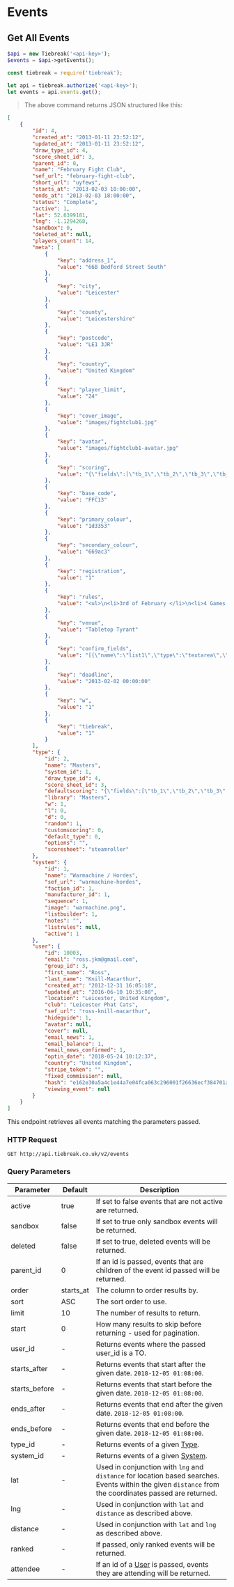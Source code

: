 # Events

## Get All Events

```php
$api = new Tiebreak('<api-key>');
$events = $api->getEvents();
```

```javascript
const tiebreak = require('tiebreak');

let api = tiebreak.authorize('<api-key>');
let events = api.events.get();
```

> The above command returns JSON structured like this:

```json
[
    {
        "id": 4,
        "created_at": "2013-01-11 23:52:12",
        "updated_at": "2013-01-11 23:52:12",
        "draw_type_id": 4,
        "score_sheet_id": 3,
        "parent_id": 0,
        "name": "February Fight Club",
        "sef_url": "february-fight-club",
        "short_url": "uyfews",
        "starts_at": "2013-02-03 10:00:00",
        "ends_at": "2013-02-03 18:00:00",
        "status": "Complete",
        "active": 1,
        "lat": 52.6399181,
        "lng": -1.1294268,
        "sandbox": 0,
        "deleted_at": null,
        "players_count": 14,
        "meta": [
            {
                "key": "address_1",
                "value": "66B Bedford Street South"
            },
            {
                "key": "city",
                "value": "Leicester"
            },
            {
                "key": "county",
                "value": "Leicestershire"
            },
            {
                "key": "postcode",
                "value": "LE1 3JR"
            },
            {
                "key": "country",
                "value": "United Kingdom"
            },
            {
                "key": "player_limit",
                "value": "24"
            },
            {
                "key": "cover_image",
                "value": "images/fightclub1.jpg"
            },
            {
                "key": "avatar",
                "value": "images/fightclub1-avatar.jpg"
            },
            {
                "key": "scoring",
                "value": "{\"fields\":[\"tb_1\",\"tb_2\",\"tb_3\",\"tb_4\"],\"order\":[\"tb_1 DESC\",\"tb_2 DESC\",\"tb_3 DESC\",\"tb_4 DESC\", \"name ASC\"],\"display\":[\"TP\",\"SOS\",\"CP\",\"VP\"],\"type\":[\"wl\",\"sos\",\"input\",\"input\"],\"names\":[\"TP\",\"SOS\",\"CP\",\"VP\"],\"editfields\":[\"tb_1\",\"tb_2\",\"tb_3\",\"tb_4\"],\"submitfields\":[\"-\",\"-\",\"tb_3\",\"tb_4\"]}"
            },
            {
                "key": "base_code",
                "value": "FFC13"
            },
            {
                "key": "primary_colour",
                "value": "1d3353"
            },
            {
                "key": "secondary_colour",
                "value": "669ac3"
            },
            {
                "key": "registration",
                "value": "1"
            },
            {
                "key": "rules",
                "value": "<ul>\n<li>3rd of February </li>\n<li>4 Games (70mins per game), 7 min turns with one 3 min turn extension</li>\n<li>Two lists - Character Restricted, both lists must be used once. </li>\n<li>No Proxies allowed</li>\n<li>£5 entry fee </li>\n<li>Event will begin at 10am.</li>\n</ul>"
            },
            {
                "key": "venue",
                "value": "Tabletop Tyrant"
            },
            {
                "key": "confirm_fields",
                "value": "[{\"name\":\"list1\",\"type\":\"textarea\",\"display\":\"List 1\"},{\"name\":\"list2\",\"type\":\"textarea\",\"display\":\"List 2\"}]"
            },
            {
                "key": "deadline",
                "value": "2013-02-02 00:00:00"
            },
            {
                "key": "w",
                "value": "1"
            },
            {
                "key": "tiebreak",
                "value": "1"
            }
        ],
        "type": {
            "id": 2,
            "name": "Masters",
            "system_id": 1,
            "draw_type_id": 4,
            "score_sheet_id": 3,
            "defaultscoring": "{\"fields\":[\"tb_1\",\"tb_2\",\"tb_3\",\"tb_4\"],\"order\":[\"tb_1 DESC\",\"tb_2 DESC\",\"tb_3 DESC\",\"tb_4 DESC\", \"name ASC\"],\"display\":[\"TP\",\"SOS\",\"CP\",\"VP\"],\"type\":[\"wl\",\"sos\",\"input\",\"input\"],\"names\":[\"TP\",\"SOS\",\"CP\",\"VP\"],\"editfields\":[\"tb_1\",\"tb_2\",\"tb_3\",\"tb_4\"],\"submitfields\":[\"-\",\"-\",\"tb_3\",\"tb_4\"]}",
            "library": "Masters",
            "w": 1,
            "l": 0,
            "d": 0,
            "random": 1,
            "customscoring": 0,
            "default_type": 0,
            "options": "",
            "scoresheet": "steamroller"
        },
        "system": {
            "id": 1,
            "name": "Warmachine / Hordes",
            "sef_url": "warmachine-hordes",
            "faction_id": 1,
            "manufacturer_id": 1,
            "sequence": 1,
            "image": "warmachine.png",
            "listbuilder": 1,
            "notes": "",
            "listrules": null,
            "active": 1
        },
        "user": {
            "id": 10003,
            "email": "ross.jkm@gmail.com",
            "group_id": 3,
            "first_name": "Ross",
            "last_name": "Knill-Macarthur",
            "created_at": "2012-12-31 16:05:18",
            "updated_at": "2016-06-10 10:35:08",
            "location": "Leicester, United Kingdom",
            "club": "Leicester Phat Cats",
            "sef_url": "ross-knill-macarthur",
            "hideguide": 1,
            "avatar": null,
            "cover": null,
            "email_news": 1,
            "email_balance": 1,
            "email_news_confirmed": 1,
            "optin_date": "2018-05-24 10:12:37",
            "country": "United Kingdom",
            "stripe_token": "",
            "fixed_commission": null,
            "hash": "e162e30a5a4c1e44a7e04fca063c296001f26636ecf384701ae17849a4f83b11",
            "viewing_event": null
        }
    }
]
```

This endpoint retrieves all events matching the parameters passed.

### HTTP Request

`GET http://api.tiebreak.co.uk/v2/events`

### Query Parameters

Parameter | Default | Description
--------- | ------- | -----------
active | true | If set to false events that are not active are returned.
sandbox | false | If set to true only sandbox events will be returned.
deleted | false | If set to true, deleted events will be returned.
parent_id | 0 | If an id is passed, events that are children of the event id passed will be returned.
order | starts_at | The column to order results by.
sort | ASC | The sort order to use.
limit | 10 | The number of results to return.
start | 0 | How many results to skip before returning - used for pagination.
user_id | - | Returns events where the passed user_id is a TO.
starts_after | - | Returns events that start after the given date. `2018-12-05 01:08:00`.
starts_before | - | Returns events that start before the given date. `2018-12-05 01:08:00`.
ends_after | - | Returns events that end after the given date. `2018-12-05 01:08:00`.
ends_before | - | Returns events that end before the given date. `2018-12-05 01:08:00`.
type_id | - | Returns events of a given [Type](#types).
system_id | - | Returns events of a given [System](#systems).
lat | - | Used in conjunction with `lng` and `distance` for  location based searches. Events within the given `distance` from the coordinates passed are returned.
lng | - | Used in conjunction with `lat` and `distance` as described above.
distance | - | Used in conjunction with `lat` and `lng` as described above.
ranked | - | If passed, only ranked events will be returned.
attendee | - | If an id of a [User](#users) is passed, events they are attending will be returned.
